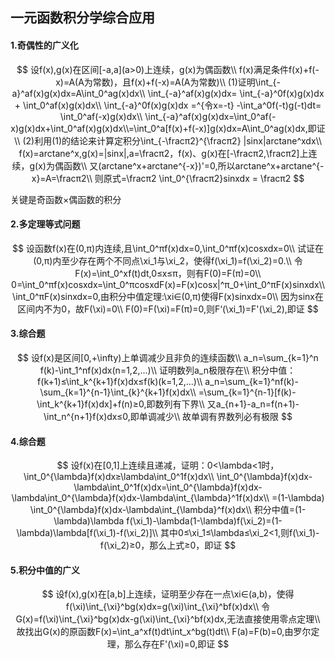 ## 一元函数积分学综合应用

#### 1.奇偶性的广义化

$$
设f(x),g(x)在区间[-a,a](a>0)上连续，g(x)为偶函数\\
f(x)满足条件f(x)+f(-x)=A(A为常数)，且f(x)+f(-x)=A(A为常数)\\
(1)证明\int_{-a}^af(x)g(x)dx=A\int_0^ag(x)dx\\
\int_{-a}^af(x)g(x)dx= \int_{-a}^0f(x)g(x)dx + \int_0^af(x)g(x)dx\\
\int_{-a}^0f(x)g(x)dx =^{令x=-t} -\int_a^0f(-t)g(-t)dt= \int_0^af(-x)g(x)dx\\
\int_{-a}^af(x)g(x)dx=\int_0^af(-x)g(x)dx+\int_0^af(x)g(x)dx\\=\int_0^a[f(x)+f(-x)]g(x)dx=A\int_0^ag(x)dx,即证\\
(2)利用(1)的结论来计算定积分\int_{-\fracπ2}^{\fracπ2} |sinx|arctane^xdx\\
f(x)=arctane^x,g(x)=|sinx|,a=\fracπ2，f(x)、g(x)在[-\fracπ2,\fracπ2]上连续，g(x)为偶函数\\
又(arctane^x+arctane^{-x})'=0,所以arctane^x+arctane^{-x}=A=\fracπ2\\
则原式=\fracπ2 \int_0^{\fracπ2}sinxdx = \fracπ2
$$

关键是奇函数×偶函数的积分

#### 2.多定理等式问题

$$
设函数f(x)在(0,π)内连续,且\int_0^πf(x)dx=0,\int_0^πf(x)cosxdx=0\\
试证在(0,π)内至少存在两个不同点\xi_1与\xi_2，使得f(\xi_1)=f(\xi_2)=0.\\
令F(x)=\int_0^xf(t)dt,0≤x≤π，则有F(0)=F(π)=0\\
0=\int_0^πf(x)cosxdx=\int_0^πcosxdF(x)=F(x)cosx|^π_0+\int_0^πF(x)sinxdx\\
\int_0^πF(x)sinxdx=0,由积分中值定理:\xi∈(0,π)使得F(x)sinxdx=0\\
因为sinx在区间内不为0，故F(\xi)=0\\
F(0)=F(\xi)=F(π)=0,则F‘(\xi_1)=F'(\xi_2),即证
$$

#### 3.综合题

$$
设f(x)是区间[0,+\infty)上单调减少且非负的连续函数\\
a_n=\sum_{k=1}^n f(k)-\int_1^nf(x)dx(n=1,2,...)\\
证明数列a_n极限存在\\
积分中值：f(k+1)≤\int_k^{k+1}f(x)dx≤f(k)(k=1,2,...)\\
a_n=\sum_{k=1}^nf(k)-\sum_{k=1}^{n-1}\int_{k}^{k+1}f(x)dx\\
=\sum_{k=1}^{n-1}[f(k)-\int_k^{k+1}f(x)dx]+f(n)≥0,即数列有下界\\
又a_{n+1}-a_n=f(n+1)-\int_n^{n+1}f(x)dx≤0,即单调减少\\
故单调有界数列必有极限
$$

#### 4.综合题

$$
设f(x)在[0,1]上连续且递减，证明：0<\lambda<1时，\int_0^{\lambda}f(x)dx≥\lambda\int_0^1f(x)dx\\
\int_0^{\lambda}f(x)dx-\lambda\int_0^1f(x)dx=\int_0^{\lambda}f(x)dx-\lambda\int_0^{\lambda}f(x)dx-\lambda\int_{\lambda}^1f(x)dx\\
=(1-\lambda) \int_0^{\lambda}f(x)dx-\lambda\int_{\lambda}^f(x)dx\\
积分中值=(1-\lambda)\lambda f(\xi_1)-\lambda(1-\lambda)f(\xi_2)=(1-\lambda)\lambda[f(\xi_1)-f(\xi_2)]\\
其中0≤\xi_1≤\lambda≤\xi_2<1,则f(\xi_1)-f(\xi_2)≥0，那么上式≥0，即证
$$

#### 5.积分中值的广义

$$
设f(x),g(x)在[a,b]上连续，证明至少存在一点\xi∈(a,b)，使得f(\xi)\int_{\xi}^bg(x)dx=g(\xi)\int_{\xi}^bf(x)dx\\
令G(x)=f(\xi)\int_{\xi}^bg(x)dx-g(\xi)\int_{\xi}^bf(x)dx,无法直接使用零点定理\\
故找出G(x)的原函数F(x)=\int_a^xf(t)dt\int_x^bg(t)dt\\
F(a)=F(b)=0,由罗尔定理，那么存在F'(\xi)=0,即证
$$
